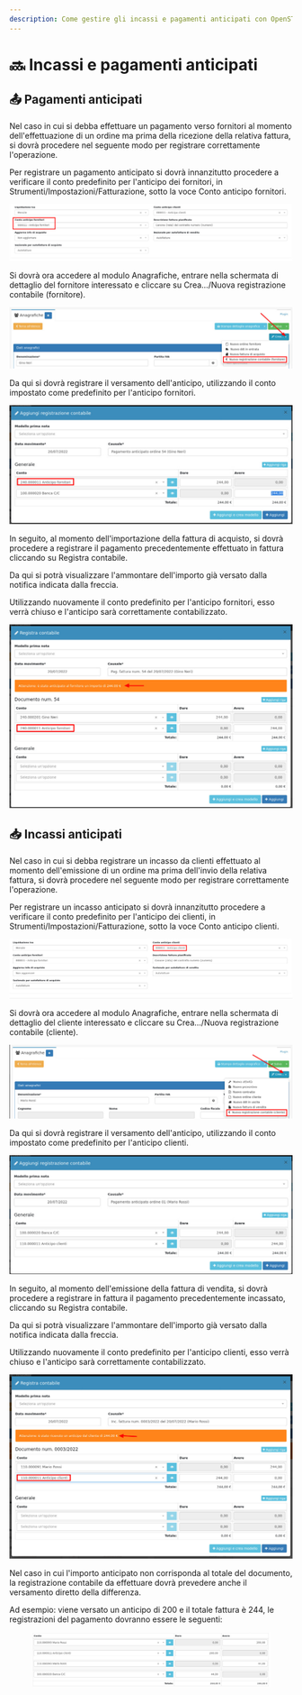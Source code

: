 ```yaml
---
description: Come gestire gli incassi e pagamenti anticipati con OpenSTAManager
---
```


# 🔜 Incassi e pagamenti anticipati

## 📤 Pagamenti anticipati

Nel caso in cui si debba effettuare un pagamento verso fornitori al momento dell'effettuazione di un ordine ma prima della ricezione della relativa fattura, si dovrà procedere nel seguente modo per registrare correttamente l'operazione.

Per registrare un pagamento anticipato si dovrà innanzitutto procedere a verificare il conto predefinito per l'anticipo dei fornitori, in Strumenti/Impostazioni/Fatturazione, sotto la voce Conto anticipo fornitori.

![](<../../.gitbook/assets/immagine (531).png>)

Si dovrà ora accedere al modulo Anagrafiche, entrare nella schermata di dettaglio del fornitore interessato e cliccare su Crea.../Nuova registrazione contabile (fornitore).

![](<../../.gitbook/assets/immagine (720).png>)

Da qui si dovrà registrare il versamento dell'anticipo, utilizzando il conto impostato come predefinito per l'anticipo fornitori.

![](<../../.gitbook/assets/immagine (562).png>)

In seguito, al momento dell'importazione della fattura di acquisto, si dovrà procedere a registrare il pagamento precedentemente effettuato in fattura cliccando su Registra contabile.

Da qui si potrà visualizzare l'ammontare dell'importo già versato dalla notifica indicata dalla freccia.

Utilizzando nuovamente il conto predefinito per l'anticipo fornitori, esso verrà chiuso e l'anticipo sarà correttamente contabilizzato.

![](<../../.gitbook/assets/immagine (845).png>)

## 📥  Incassi anticipati

Nel caso in cui si debba registrare un incasso da clienti effettuato al momento dell'emissione di un ordine ma prima dell'invio della relativa fattura, si dovrà procedere nel seguente modo per registrare correttamente l'operazione.

Per registrare un incasso anticipato si dovrà innanzitutto procedere a verificare il conto predefinito per l'anticipo dei clienti, in Strumenti/Impostazioni/Fatturazione, sotto la voce Conto anticipo clienti.

![](<../../.gitbook/assets/immagine (559).png>)

Si dovrà ora accedere al modulo Anagrafiche, entrare nella schermata di dettaglio del cliente interessato e cliccare su Crea.../Nuova registrazione contabile (cliente).

![](<../../.gitbook/assets/immagine (376).png>)

Da qui si dovrà registrare il versamento dell'anticipo, utilizzando il conto impostato come predefinito per l'anticipo clienti.

![](<../../.gitbook/assets/immagine (538).png>)

In seguito, al momento dell'emissione della fattura di vendita, si dovrà procedere a registrare in fattura il pagamento precedentemente incassato, cliccando su Registra contabile.

Da qui si potrà visualizzare l'ammontare dell'importo già versato dalla notifica indicata dalla freccia.

Utilizzando nuovamente il conto predefinito per l'anticipo clienti, esso verrà chiuso e l'anticipo sarà correttamente contabilizzato.

![](<../../.gitbook/assets/immagine (871).png>)

Nel caso in cui l'importo anticipato non corrisponda al totale del documento, la registrazione contabile da effettuare dovrà prevedere anche il versamento diretto della differenza.

Ad esempio: viene versato un anticipo di 200 e il totale fattura è 244, le registrazioni del pagamento dovranno essere le seguenti:

<figure><img src="../../.gitbook/assets/immagine (602).png" alt=""><figcaption></figcaption></figure>

